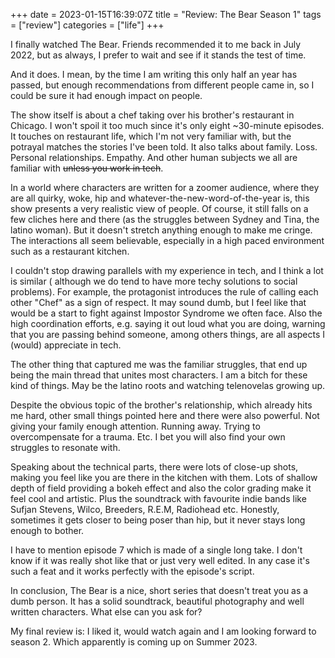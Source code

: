 +++ 
date = 2023-01-15T16:39:07Z
title = "Review: The Bear Season 1"
tags = ["review"]
categories = ["life"]
+++

I finally watched The Bear. Friends recommended it to me back in July 2022, but as always,
I prefer to wait and see if it stands the test of time.

And it does. I mean, by the time I am writing this only half an year has passed, but
enough recommendations from different people came in, so I could be sure it had enough impact on people.

The show itself is about a chef taking over his brother's restaurant in Chicago.
I won't spoil it too much since it's only eight ~30-minute episodes. It touches
on restaurant life, which I'm not very familiar with, but the potrayal matches the stories I've been told.
It also talks about family. Loss. Personal relationships. Empathy. And other human subjects we
all are familiar with ~~unless you work in tech~~.

In a world where characters are written for a zoomer audience, where they are all
quirky, woke, hip and whatever-the-new-word-of-the-year is, this show presents a very realistic view of people. Of course, it still falls on a few cliches here and there 
(as the struggles between Sydney and Tina, the latino woman). But it doesn't stretch
anything enough to make me cringe. The interactions all seem believable, especially
in a high paced environment such as a restaurant kitchen.

I couldn't stop drawing parallels with my experience in tech, and I think a lot is similar (
although we do tend to have more techy solutions to social problems). For example,
the protagonist introduces the rule of calling each other "Chef" as a sign of respect.
It may sound dumb, but I feel like that would be a start to fight against Impostor Syndrome we often face.
Also the high coordination efforts, e.g. saying it out loud what you are doing, warning that you are passing
behind someone, among others things, are all aspects I (would) appreciate in tech.


The other thing that captured me was the familiar struggles, that end up being the main thread
that unites most characters. I am a bitch for these kind of things. May be the latino roots and watching telenovelas growing up.

Despite the obvious topic of the brother's relationship, which already hits me hard, other small things pointed here and there were also powerful.
Not giving your family enough attention. Running away. Trying to overcompensate for a trauma. Etc. I bet you will also find your own struggles to resonate with.

Speaking about the technical parts, there were lots of close-up shots, making you feel like you are there in the kitchen with them. Lots of shallow depth of field providing a bokeh effect and also the color grading make it feel cool and artistic. Plus the soundtrack with favourite indie bands like Sufjan Stevens, Wilco, Breeders, R.E.M, Radiohead etc. Honestly, sometimes it gets closer to being poser than hip, but it never stays long enough to bother.

I have to mention episode 7 which is made of a single long take. I don't know if it was really shot like that or just very well edited. In any case it's such a feat and it works perfectly with the episode's script.

In conclusion, The Bear is a nice, short series that doesn't treat you as a dumb person. It has a solid soundtrack, beautiful photography and well written characters. What else can you ask for?

My final review is: I liked it, would watch again and I am looking forward to season 2. Which apparently is coming up on Summer 2023.
